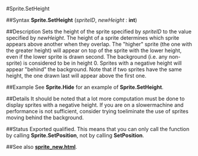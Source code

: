 
#Sprite.SetHeight

##Syntax
**Sprite.SetHeight** (*spriteID*, *newHeight* : **int**)



##Description
Sets the height of the sprite specified by *spriteID* to the value specified by *newHeight*.
The height of a sprite determines which sprite appears above another when they overlap. The "higher" sprite (the one with the greater height) will appear on top of the sprite with the lower height, even if the lower sprite is drawn second.
The background (i.e. any non-sprite) is considered to be in height 0. Sprites with a negative height will appear "behind" the background. Note that if two sprites have the same height, the one drawn last will appear above the first one.



##Example
See **Sprite.Hide** for an example of **Sprite.SetHeight**.



##Details
It should be noted that a lot more computation must be done to display sprites with a negative height.  If you are on a slowermachine and performance is not sufficient, consider trying toeliminate the use of sprites moving behind the background.



##Status
Exported qualified.
This means that you can only call the function by calling **Sprite.SetPosition**, not by calling **SetPosition**.



##See also
**[sprite_new.html](Sprite.New)**.


